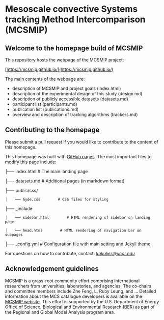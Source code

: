# Mesoscale convective Systems tracking Method Intercomparison (MCSMIP)

## Welcome to the homepage build of MCSMIP

This repository hosts the webpage of the MCSMIP project: 

[https://mcsmip.github.io/](https://mcsmip.github.io/)

The main contents of the webpage are:
* description of MCSMIP and project goals (index.html)
* description of the experimental design of this study (design.md)
* description of publicly accessible datasets (datasets.md)
* participant list (participants.md)
* publication list (publications.md)
* overview and description of tracking algorithms (trackers.md)

## Contributing to the homepage 

Please submit a pull request if you would like to contribute to the content of this homepage.

This homepage was built with [GitHub pages](https://docs.github.com/en/pages). The most important files to modify this page include: 

 ├── index.html          # The main landing page

 ├── datasets.md       # Additional pages (in markdown format)

 ├── public/css/

    │   └── hyde.css        # CSS files for styling

 ├── _include

    │   └── sidebar.html        # HTML rendering of sidebar on landing page

    │   └── head.html        # HTML rendering of navigation bar on subpages

 ├── _config.yml         # Configuration file with main setting and Jekyll theme


For questions on how to contribute, contact: *kukulies@ucar.edu*


## Acknowledgement guidelines 

MCSMIP is a grass-root community effort comprising international researchers from universities, laboratories, and agencies. The co-chairs and committee members include Zhe Feng, L. Ruby Leung, and ... Detailed information about the MCS catalogue developers is available on the [MCSMIP website](https://mcsmip.github.io/). This effort is supported by the U.S. Department of Energy Office of Science, Biological and Environmental Research (BER) as part of the Regional and Global Model Analysis program area. 